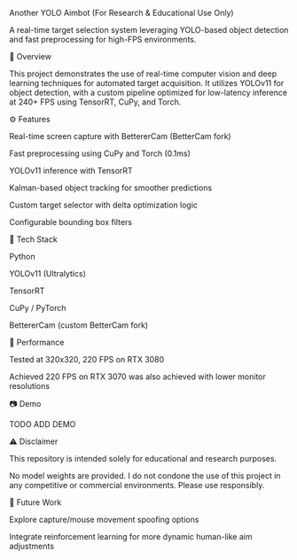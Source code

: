 Another YOLO Aimbot (For Research & Educational Use Only)

A real-time target selection system leveraging YOLO-based object detection and fast preprocessing for high-FPS environments.

📌 Overview

This project demonstrates the use of real-time computer vision and deep learning techniques for automated target acquisition. It utilizes YOLOv11 for object detection, with a custom pipeline optimized for low-latency inference at 240+ FPS using TensorRT, CuPy, and Torch.

⚙️ Features

Real-time screen capture with BettererCam (BetterCam fork)

Fast preprocessing using CuPy and Torch (0.1ms)

YOLOv11 inference with TensorRT

Kalman-based object tracking for smoother predictions

Custom target selector with delta optimization logic

Configurable bounding box filters

🧪 Tech Stack

Python

YOLOv11 (Ultralytics)

TensorRT

CuPy / PyTorch

BettererCam (custom BetterCam fork)

🚀 Performance

Tested at 320x320, 220 FPS on RTX 3080

Achieved 220 FPS on RTX 3070 was also achieved with lower monitor resolutions

📷 Demo

TODO ADD DEMO

⚠️ Disclaimer

This repository is intended solely for educational and research purposes.

No model weights are provided. I do not condone the use of this project in any competitive or commercial environments. Please use responsibly.

📄 Future Work

Explore capture/mouse movement spoofing options

Integrate reinforcement learning for more dynamic human-like aim adjustments

